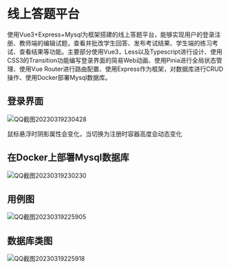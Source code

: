 # 线上答题平台

使用Vue3+Express+Mysql为框架搭建的线上答题平台，能够实现用户的登录注册、教师端的编辑试题，查看并批改学生回答、发布考试结果、学生端的练习考试、查看结果等功能。主要部分使用Vue3，Less以及Typescript进行设计、使用CSS3的Transition功能编写登录界面的简易Web动画、使用Pinia进行全局状态管理、使用Vue Router进行路由配置、使用Express作为框架，对数据库进行CRUD操作、使用Docker部署Mysql数据库。

## 登录界面

![QQ截图20230319230428](https://user-images.githubusercontent.com/60060657/226185359-3791ff70-87d6-4b09-95a2-e129ebd847b9.png)

鼠标悬浮时阴影属性会变化，当切换为注册时容器高度会动态变化


## 在Docker上部署Mysql数据库

![QQ截图20230319230230](https://user-images.githubusercontent.com/60060657/226185369-66e22ce1-2cb7-4951-80a5-04c33c215209.png)


## 用例图

![QQ截图20230319225905](https://user-images.githubusercontent.com/60060657/226184599-565019b9-eec3-4b02-8c3a-e49b41728f8f.png)

## 数据库类图

![QQ截图20230319225918](https://user-images.githubusercontent.com/60060657/226184621-ff45101d-9439-4373-bce6-7c41f5bbb360.png)
